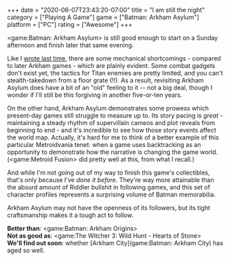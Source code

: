 +++
date = "2020-06-07T23:43:20-07:00"
title = "I am still the night"
category = ["Playing A Game"]
game = ["Batman: Arkham Asylum"]
platform = ["PC"]
rating = ["Awesome"]
+++

<game:Batman: Arkham Asylum> is still good enough to start on a Sunday afternoon and finish later that same evening.

Like I [wrote last time]($SiteBaseURL$2016/02/28/die-hard-batman-edition/), there are some mechanical shortcomings - compared to later Arkham games - which are plainly evident.  Some combat gadgets don't exist yet, the tactics for Titan enemies are pretty limited, and you can't stealth-takedown from a floor grate (!!).  As a result, revisiting Arkham Asylum does have a bit of an "old" feeling to it -- not a big deal, though I wonder if I'll still be this forgiving in another five-or-ten years.

On the other hand, Arkham Asylum demonstrates some prowess which present-day games still struggle to measure up to.  Its story pacing is <i>great</i> - maintaining a steady rhythm of supervillain cameos and plot reveals from beginning to end - and it's incredible to see how those story events affect the world map.  Actually, it's hard for me to think of a better example of this particular Metroidvania tenet: when a game uses backtracking as an opportunity to demonstrate how the narrative is changing the game world.  (<game:Metroid Fusion> did pretty well at this, from what I recall.)

And while I'm not going out of my way to finish this game's collectibles, that's only because I've <i>done it before</i>.  They're way more attainable than the absurd amount of Riddler bullshit in following games, and this set of character profiles represents a surprising volume of Batman memorabilia.

Arkham Asylum may not have the openness of its followers, but its tight craftsmanship makes it a tough act to follow.

<b>Better than</b>: <game:Batman: Arkham Origins>  
<b>Not as good as</b>: <game:The Witcher 3: Wild Hunt - Hearts of Stone>  
<b>We'll find out soon</b>: whether [Arkham City](game:Batman: Arkham City) has aged so well.
